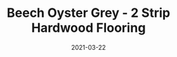 ---
title: "Beech Oyster Grey - 2 Strip Hardwood Flooring"
image_primary: "img/Junckers-2strip-Beech-OysterGrey-Harmony.jpg"
image_secondary: "img/Junckers-2strip-Beech-OysterGrey-Harmony.jpg"
description: "Beech%20Oyster%20Grey%20-%202%20Strip%20Hardwood%20Flooring%0A%0AOyster%20Grey%20-%20A%20shade%20of%20Grey%20on%20Beech%20hardwood%20floors%0A%0AWhen%20beech%20is%20toned%20with%20the%20color%20Oyster%20Grey%20the%20wooden%20floor%20appears%20with%20a%20touch%20of%20grey%2C%20beautifully%20enhancing%20the%20natural%20grain%20structure%20of%20the%20hardwood%20floor.%20The%20color%20is%20ideal%20where%20a%20hint%20of%20color%20is%20needed%20to%20complement%20the%20interior%20of%20the%20room.%0A%0ABeech%20is%20a%20hardwood%20species%20characterised%20by%20being%20exceptionally%20hard-wearing%20and%20therefore%20very%20suitable%20for%20flooring.%0A%0AThis%20Oyster%20Grey%20wooden%20floor%20is%20also%20available%20as%20ships%20decking.%20The%20black%20neoprene%20strip%20placed%20between%20the%20boards%20adds%20a%20maritime%20look%20to%20the%20floor.%0A%A0%0ARead%20about%20Junckers%20Grey%20wooden%20floors%20here%0A%0AGET%20FREE%20SAMPLE%20OR%20QUOTE"
designer: "Junckers"
tags: 
  - "Junckers"
  - "2 Strip Flooring"
href: "https://www.junckershardwood.com/wood-flooring/solid-hardwood-flooring/2-strip-wooden-flooring/product-page/beech-oyster-grey-2-strip-hardwood-flooring"
category: "2 Strip Flooring"
subtitle: ""
manufacturer: "Junckers"
slug: "/manufacturers/junckers/2-strip-flooring/junckers-beech-oyster-grey-2-strip-hardwood-flooring"
date: "2021-03-22"
---